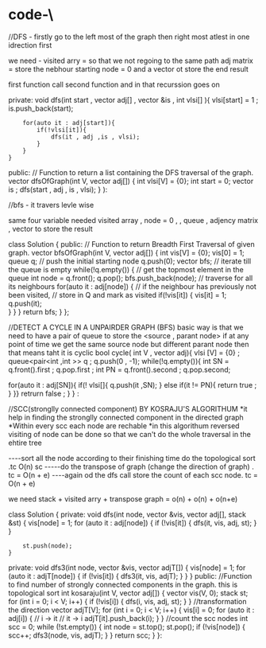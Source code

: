 # code-\

//DFS - firstly go to the left most of the graph then right most atlest in one idrection first 

we need - visited arry = so that we not regoing to the same path 
adj matrix = store the nebhour 
starting node = 0 
and a vector ot store the end result 

first function call second function and in that recurssion goes on

private:
    void dfs(int start , vector<int> adj[] , vector<int> &is , int vlsi[] ){
        vlsi[start] = 1 ;
        is.push_back(start);
        
        for(auto it : adj[start]){
            if(!vlsi[it]){
                dfs(it , adj ,is , vlsi);
            }
        }
    }
  public:
    // Function to return a list containing the DFS traversal of the graph.
    vector<int> dfsOfGraph(int V, vector<int> adj[]) {
     int  vlsi[V] = {0};
     int start = 0;
     vector<int> is ;
     dfs(start , adj , is , vlsi);
    }
):

//bfs - it travers levle wise 

same four variable needed visited array , node = 0 , , queue , adjency matrix , vector to store the result

class Solution {
  public:
    // Function to return Breadth First Traversal of given graph.
    vector<int> bfsOfGraph(int V, vector<int> adj[]) {
        int vis[V] = {0}; 
        vis[0] = 1; 
        queue<int> q;
        // push the initial starting node 
        q.push(0); 
        vector<int> bfs; 
        // iterate till the queue is empty 
        while(!q.empty()) {
           // get the topmost element in the queue 
            int node = q.front(); 
            q.pop(); 
            bfs.push_back(node); 
            // traverse for all its neighbours 
            for(auto it : adj[node]) {
                // if the neighbour has previously not been visited, 
                // store in Q and mark as visited 
                if(!vis[it]) {
                    vis[it] = 1; 
                    q.push(it);  
                }
            }
        }
        return bfs; 
    }
};

//DETECT A CYCLE IN A UNPAIRDER GRAPH (BFS)
basic way is that we need to have a pair of queue to store the  <source , parant node> 
if at any point of time we get the same source node but different parant node then that means taht it is cyclic 
bool cycle( int V  , vector<int> adj){
vlsi [V] = {0} ;
queue<pair<int ,int >> q ;
q.push(0 , -1);
while(!q.empty()){
int SN = q.front().first ; 
q.pop.first ;
int PN = q.front().second ;
q.pop.second;

for(auto it : adj[SN]){
if(! vlsi[]{
q.push(it ,SN);
}
else if(it != PN){
return true ;
}
}}
retrurn false ;
}
} :


//SCC(stronglly connected component) BY KOSRAJU'S ALGORITHUM
*it help in finding the stronglly connected component in the directed graph
*Within every scc each node are rechable
*in this algorithum reversed visiting of node can be done so that we can't do the whole traversal in the ehtire tree

----sort all the node according to their finishing time do the topological sort .tc O(n)  sc 
-----do the transpose of graph (change the direction of graph) . tc = O(n + e)
----again od the dfs call store the count of each scc node. tc = O(n + e)

we need stack + visited arry + transpose graph = o(n) + o(n) + o(n+e)


class Solution
{
private:
    void dfs(int node, vector<int> &vis, vector<int> adj[],
             stack<int> &st) {
        vis[node] = 1;
        for (auto it : adj[node]) {
            if (!vis[it]) {
                dfs(it, vis, adj, st);
            }
        }

        st.push(node);
    }
private:
    void dfs3(int node, vector<int> &vis, vector<int> adjT[]) {
        vis[node] = 1;
        for (auto it : adjT[node]) {
            if (!vis[it]) {
                dfs3(it, vis, adjT);
            }
        }
    }
public:
    //Function to find number of strongly connected components in the graph. this is topological sort
    int kosaraju(int V, vector<int> adj[])
    {
        vector<int> vis(V, 0);
        stack<int> st;
        for (int i = 0; i < V; i++) {
            if (!vis[i]) {
                dfs(i, vis, adj, st);
            }
        }
//transformation the direction
        vector<int> adjT[V];
        for (int i = 0; i < V; i++) {
            vis[i] = 0;
            for (auto it : adj[i]) {
                // i -> it
                // it -> i
                adjT[it].push_back(i);
            }
        }
    //count the scc nodes
        int scc = 0;
        while (!st.empty()) {
            int node = st.top();
            st.pop();
            if (!vis[node]) {
                scc++;
                dfs3(node, vis, adjT);
            }
        }
        return scc;
    }
}:
